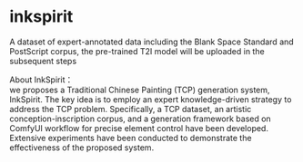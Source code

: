 # inkspirit
A dataset of expert-annotated data including the Blank Space Standard and PostScript corpus, the pre-trained T2I model will be uploaded in the subsequent steps  
  

About InkSpirit：  
we proposes a Traditional Chinese Painting (TCP) generation system, InkSpirit. The key idea is to employ an expert knowledge-driven strategy to address the TCP problem. Specifically, a TCP dataset, an artistic conception-inscription corpus, and a generation framework based on ComfyUI workflow for precise element control have been developed. Extensive experiments have been conducted to demonstrate the effectiveness of the proposed system.
